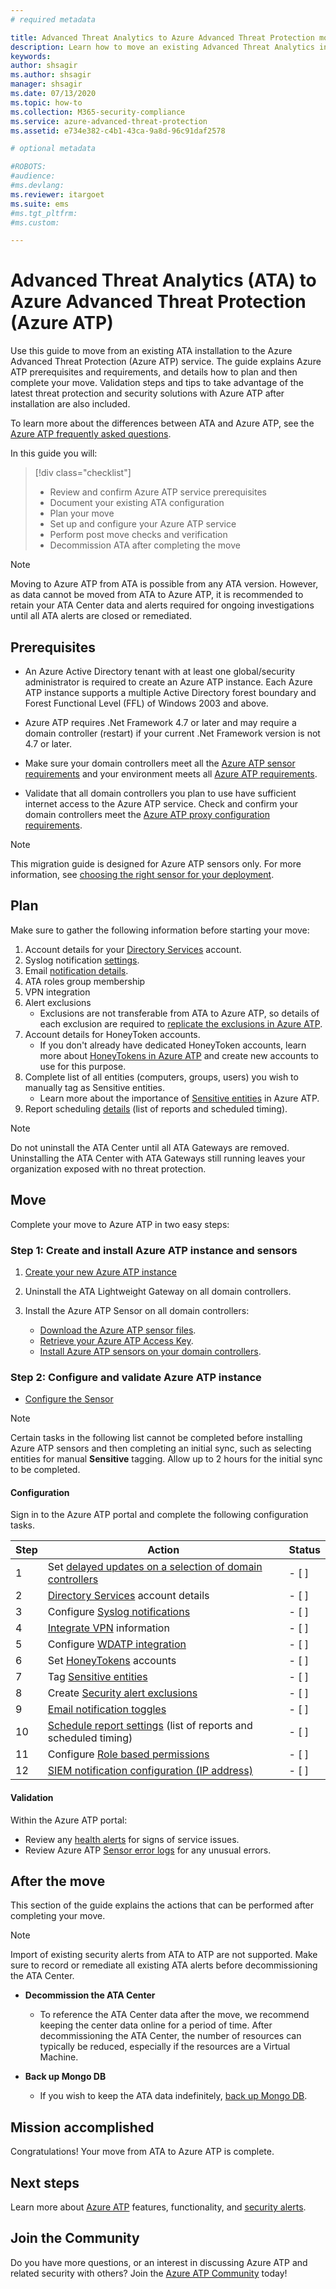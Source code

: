 ```yaml
---
# required metadata

title: Advanced Threat Analytics to Azure Advanced Threat Protection move
description: Learn how to move an existing Advanced Threat Analytics installation to Azure ATP.
keywords:
author: shsagir
ms.author: shsagir
manager: shsagir
ms.date: 07/13/2020
ms.topic: how-to
ms.collection: M365-security-compliance
ms.service: azure-advanced-threat-protection
ms.assetid: e734e382-c4b1-43ca-9a8d-96c91daf2578

# optional metadata

#ROBOTS:
#audience:
#ms.devlang:
ms.reviewer: itargoet
ms.suite: ems
#ms.tgt_pltfrm:
#ms.custom:

---
```


# Advanced Threat Analytics (ATA) to Azure Advanced Threat Protection (Azure ATP)

Use this guide to move from an existing ATA installation to the Azure Advanced Threat Protection (Azure ATP) service. The guide explains Azure ATP prerequisites and requirements, and details how to plan and then complete your move. Validation steps and tips to take advantage of the latest threat protection and security solutions with Azure ATP after installation are also included.

To learn more about the differences between ATA and Azure ATP, see the [Azure ATP frequently asked questions](./atp-technical-faq.md#what-is-azure-atp).

In this guide you will:

> [!div class="checklist"]
>
> - Review and confirm Azure ATP service prerequisites
> - Document your existing ATA configuration
> - Plan your move
> - Set up and configure your Azure ATP  service
> - Perform post move checks and verification
> - Decommission ATA after completing the move

> [!NOTE]
> Moving to Azure ATP from ATA is possible from any ATA version. However, as data cannot be moved from ATA to Azure ATP, it is recommended to retain your ATA Center data and alerts required for ongoing investigations until all ATA alerts are closed or remediated.

## Prerequisites

- An Azure Active Directory tenant with at least one global/security administrator is required to create an Azure ATP instance. Each Azure ATP instance supports a multiple Active Directory forest boundary and Forest Functional Level (FFL) of Windows 2003 and above.

- Azure ATP requires .Net Framework 4.7 or later and may require a domain controller (restart) if your current .Net Framework version is not 4.7 or later.

- Make sure your domain controllers meet all the [Azure ATP sensor requirements](./atp-prerequisites.md#azure-atp-sensor-requirements) and your environment meets all [Azure ATP requirements](./atp-prerequisites.md).

- Validate that all domain controllers you plan to use have sufficient internet access to the Azure ATP service. Check and confirm your domain controllers meet the [Azure ATP proxy configuration requirements](./configure-proxy.md).

> [!NOTE]
> This migration guide is designed for Azure ATP sensors only. For more information, see [choosing the right sensor for your deployment](./atp-capacity-planning.md#choosing-the-right-sensor-type-for-your-deployment).

## Plan

Make sure to gather the following information before starting your move:

1. Account details for your [Directory Services](./install-atp-step2.md) account.
1. Syslog notification [settings](./setting-syslog.md).
1. Email [notification details](./notifications.md).
1. ATA roles group membership
1. VPN integration
1. Alert exclusions
    - Exclusions are not transferable from ATA to Azure ATP, so details of each exclusion are required to [replicate the exclusions in Azure ATP](./excluding-entities-from-detections.md).
1. Account details for HoneyToken accounts.
    - If you don't already have dedicated HoneyToken accounts, learn more about [HoneyTokens in Azure ATP](./install-atp-step7.md) and create new accounts to use for this purpose.
1. Complete list of all entities (computers, groups, users) you wish to manually tag as Sensitive entities.
    - Learn more about the importance of [Sensitive entities](./sensitive-accounts.md) in Azure ATP.
1. Report scheduling [details](./reports.md) (list of reports and scheduled timing).

> [!NOTE]
> Do not uninstall the ATA Center until all ATA Gateways are removed. Uninstalling the ATA Center with ATA Gateways still running leaves your organization exposed with no threat protection.

## Move

Complete your move to Azure ATP in two easy steps:

### Step 1: Create and install Azure ATP instance and sensors

1. [Create your new Azure ATP instance](./install-atp-step1.md)

2. Uninstall the ATA Lightweight Gateway on all domain controllers.

3. Install the Azure ATP Sensor on all domain controllers:
    - [Download the Azure ATP sensor files](./install-atp-step3.md).
    - [Retrieve your Azure ATP Access Key](./install-atp-step3.md#download-the-setup-package).
    - [Install Azure ATP sensors on your domain controllers](./install-atp-step4.md).

### Step 2: Configure and validate Azure ATP instance

- [Configure the Sensor](./install-atp-step5.md)

> [!NOTE]
> Certain tasks in the following list cannot be completed before installing Azure ATP sensors and then completing an initial sync, such as selecting entities for manual **Sensitive** tagging. Allow up to 2 hours for the initial sync to be completed.

#### Configuration

Sign in to the Azure ATP portal and complete the following configuration tasks.

| Step    | Action | Status |
|--------------|------------|------------------|
| 1  | Set [delayed updates on a selection of domain controllers](./sensor-update.md) | - [ ] |
| 2  | [Directory Services](./install-atp-step2.md) account details| - [ ] |
| 3  | Configure [Syslog notifications](./setting-syslog.md) | - [ ] |
| 4  | [Integrate VPN](./install-atp-step6-vpn.md) information| - [ ] |
| 5  | Configure [WDATP integration](./integrate-wd-atp.md)| - [ ] |
| 6  | Set [HoneyTokens](./install-atp-step7.md) accounts| - [ ] |
| 7  | Tag [Sensitive entities](./sensitive-accounts.md)| - [ ] |
| 8  | Create [Security alert exclusions](./excluding-entities-from-detections.md)| - [ ] |
| 9 | [Email notification toggles](./notifications.md) | - [ ] |
| 10  | [Schedule report settings](./reports.md) (list of reports and scheduled timing)| - [ ] |
| 11  | Configure [Role based permissions](./atp-role-groups.md) | - [ ] |
| 12  | [SIEM notification configuration (IP address)](./configure-event-collection.md#siemsyslog)| - [ ] |

#### Validation

Within the Azure ATP portal:

- Review any [health alerts](./atp-health-center.md) for signs of service issues.
- Review Azure ATP [Sensor error logs](./troubleshooting-atp-using-logs.md) for any unusual errors.

## After the move

This section of the guide explains the actions that can be performed after completing your move.

> [!NOTE]
> Import of existing security alerts from ATA to ATP are not supported. Make sure to record or remediate all existing ATA alerts before decommissioning the ATA Center.

- **Decommission the ATA Center**  
  - To reference the ATA Center data after the move, we recommend keeping the center data online for a period of time. After decommissioning the ATA Center, the number of resources can typically be reduced, especially if the resources are a Virtual Machine.

- **Back up Mongo DB**  
  - If you wish to keep the ATA data indefinitely, [back up Mongo DB](/advanced-threat-analytics/ata-database-management#backing-up-the-ata-database).

## Mission accomplished

Congratulations! Your move from ATA to Azure ATP is complete.

## Next steps

Learn more about [Azure ATP](./what-is-atp.md) features, functionality, and [security alerts](./understanding-security-alerts.md).

## Join the Community

Do you have more questions, or an interest in discussing Azure ATP and related security with others? Join the [Azure ATP Community](https://techcommunity.microsoft.com/t5/Azure-Advanced-Threat-Protection/bd-p/AzureAdvancedThreatProtection) today!